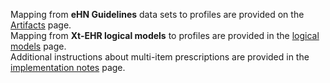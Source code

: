 Mapping from **eHN Guidelines** data sets to profiles are provided on the [Artifacts](artifacts.html) page.  
Mapping from **Xt-EHR logical models** to profiles are provided in the [logical models](logicalmodels.html) page.  
Additional instructions about multi-item prescriptions are provided in the [implementation notes](implementationnotes.html) page.  